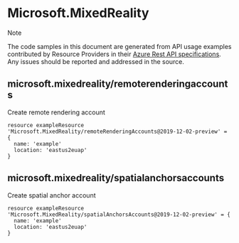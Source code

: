 # Microsoft.MixedReality
  
> [!NOTE]
> The code samples in this document are generated from API usage examples contributed by Resource Providers in their [Azure Rest API specifications](https://github.com/Azure/azure-rest-api-specs). Any issues should be reported and addressed in the source.


## microsoft.mixedreality/remoterenderingaccounts

Create remote rendering account
```bicep
resource exampleResource 'Microsoft.MixedReality/remoteRenderingAccounts@2019-12-02-preview' = {
  name: 'example'
  location: 'eastus2euap'
}
```

## microsoft.mixedreality/spatialanchorsaccounts

Create spatial anchor account
```bicep
resource exampleResource 'Microsoft.MixedReality/spatialAnchorsAccounts@2019-12-02-preview' = {
  name: 'example'
  location: 'eastus2euap'
}
```

